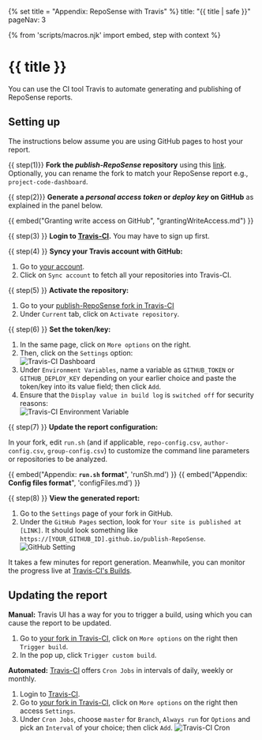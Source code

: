 {% set title = "Appendix: RepoSense with Travis" %}
<frontmatter>
  title: "{{ title | safe }}"
  pageNav: 3
</frontmatter>

{% from 'scripts/macros.njk' import embed, step with context %}

<h1 class="display-4"><md>{{ title }}</md></h1>

<div id="section-setting-up">

<div class="lead">

You can use the CI tool Travis to automate generating and publishing of RepoSense reports.
</div>


<!-- ==================================================================================================== -->

## Setting up

<div id="section-fork-token">

<box type="info" seamless>

The instructions below assume you are using GitHub pages to host your report.
</box>


{{ step(1)}} **Fork the _publish-RepoSense_ repository** using this [link](https://github.com/RepoSense/publish-RepoSense/fork). Optionally, you can rename the fork to match your RepoSense report e.g., `project-code-dashboard`.

</div>

{{ step(2)}} **Generate a _personal access token_ or _deploy key_ on GitHub** as explained in the panel below.

  {{ embed("Granting write access on GitHub", "grantingWriteAccess.md") }}

{{ step(3) }} **Login to [Travis-CI](https://travis-ci.org/).** You may have to sign up first.

{{ step(4) }} **Syncy your Travis account with GitHub:**

1. Go to [your account](https://travis-ci.org/account/repositories).
1. Click on `Sync account` to fetch all your repositories into Travis-CI.

{{ step(5) }} **Activate the repository:**

1. Go to your [publish-RepoSense fork in Travis-CI](https://travis-ci.org/search/publish-RepoSense/)
1. Under `Current` tab, click on `Activate repository`.

{{ step(6) }} **Set the token/key:**

1. In the same page, click on `More options` on the right.
1. Then, click on the `Settings` option:<br>
   ![Travis-CI Dashboard](../images/publishingguide-travissetting.jpg "Travis-CI Dashboard")
1. Under `Environment Variables`, name a variable as `GITHUB_TOKEN` or `GITHUB_DEPLOY_KEY` depending on your earlier choice and paste the token/key into its value field; then click `Add`.
1. Ensure that the `Display value in build log` is `switched off` for security reasons:<br>
   ![Travis-CI Environment Variable](../images/publishingguide-githubtoken.jpg "Travis-CI Environment Variable")

{{ step(7) }} **Update the report configuration:**

<span id="section-edit-configs">

In your fork, edit `run.sh` (and if applicable, `repo-config.csv`, `author-config.csv`, `group-config.csv`) to customize the command line parameters or repositories to be analyzed.

  {{ embed("Appendix: **`run.sh` format**", 'runSh.md') }}
  {{ embed("Appendix: **Config files format**", 'configFiles.md') }}
</span>

{{ step(8) }} **View the generated report:**

1. Go to the `Settings` page of your fork in GitHub.
1. Under the `GitHub Pages` section, look for `Your site is published at [LINK]`. It should look something like `https://[YOUR_GITHUB_ID].github.io/publish-RepoSense`.
![GitHub Setting](../images/publishingguide-githubsetting.jpg "GitHub Setting")

<box type="info" seamless>

It takes a few minutes for report generation. Meanwhile, you can monitor the progress live at [Travis-CI's Builds](https://travis-ci.org/dashboard/builds).
</box>

</div>

<!-- ==================================================================================================== -->

## Updating the report

**Manual:** Travis UI has a way for you to trigger a build, using which you can cause the report to be updated.

1. Go to [your fork in Travis-CI](https://travis-ci.org/search/publish-RepoSense/), click on `More options` on the right then `Trigger build`.
1. In the pop up, click `Trigger custom build`.

**Automated:** [Travis-CI](https://travis-ci.org/) offers `Cron Jobs` in intervals of daily, weekly or monthly.

1. Login to [Travis-CI](https://travis-ci.org/).
1. Go to [your fork in Travis-CI](https://travis-ci.org/search/publish-RepoSense/), click on `More options` on the right then access `Settings`.
1. Under `Cron Jobs`, choose `master` for `Branch`, `Always run` for `Options` and pick an `Interval` of your choice; then click `Add`.
![Travis-CI Cron](../images/publishingguide-cronsetting.jpg "Travis-CI Cron")
